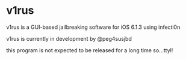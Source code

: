 v1rus
=====

v1rus is a GUI-based jailbreaking software for iOS 6.1.3 using infecti0n

v1rus is currently in development by @peg4susjbd

this program is not expected to be released for a long time so...ttyl!
